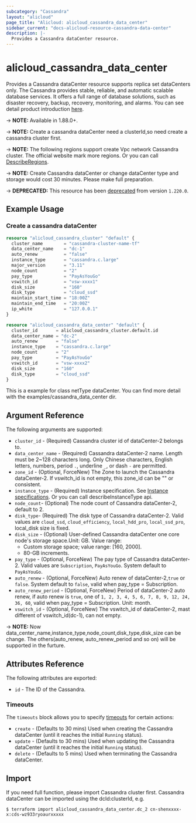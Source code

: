 ```yaml
---
subcategory: "Cassandra"
layout: "alicloud"
page_title: "Alicloud: alicloud_cassandra_data_center"
sidebar_current: "docs-alicloud-resource-cassandra-data-center"
description: |-
  Provides a Cassandra dataCenter resource.
---
```


# alicloud\_cassandra\_data\_center

Provides a Cassandra dataCenter resource supports replica set dataCenters only. The Cassandra provides stable, reliable, and automatic scalable database services. 
It offers a full range of database solutions, such as disaster recovery, backup, recovery, monitoring, and alarms.
You can see detail product introduction [here](https://www.alibabacloud.com/help/product/49055.htm).

-> **NOTE:**  Available in 1.88.0+.

-> **NOTE:**  Create a cassandra dataCenter need a clusterId,so need create a cassandra cluster first.

-> **NOTE:**  The following regions support create Vpc network Cassandra cluster.
The official website mark  more regions. Or you can call [DescribeRegions](https://help.aliyun.com/document_detail/157540.html).

-> **NOTE:**  Create Cassandra dataCenter or change dataCenter type and storage would cost 30 minutes. Please make full preparation.

-> **DEPRECATED:**  This resource has been [deprecated](https://www.alibabacloud.com/help/en/apsaradb-for-cassandra/latest/cassandra-delisting-notice) from version `1.220.0`.

## Example Usage

### Create a cassandra dataCenter

```terraform
resource "alicloud_cassandra_cluster" "default" {
  cluster_name        = "cassandra-cluster-name-tf"
  data_center_name    = "dc-1"
  auto_renew          = "false"
  instance_type       = "cassandra.c.large"
  major_version       = "3.11"
  node_count          = "2"
  pay_type            = "PayAsYouGo"
  vswitch_id          = "vsw-xxxx1"
  disk_size           = "160"
  disk_type           = "cloud_ssd"
  maintain_start_time = "18:00Z"
  maintain_end_time   = "20:00Z"
  ip_white            = "127.0.0.1"
}

resource "alicloud_cassandra_data_center" "default" {
  cluster_id       = alicloud_cassandra_cluster.default.id
  data_center_name = "dc-2"
  auto_renew       = "false"
  instance_type    = "cassandra.c.large"
  node_count       = "2"
  pay_type         = "PayAsYouGo"
  vswitch_id       = "vsw-xxxx2"
  disk_size        = "160"
  disk_type        = "cloud_ssd"
}
```

This is a example for class netType dataCenter. You can find more detail with the examples/cassandra_data_center dir.

## Argument Reference

The following arguments are supported:

* `cluster_id` - (Required) Cassandra cluster id of dataCenter-2 belongs to.  
* `data_center_name` - (Required) Cassandra dataCenter-2 name. Length must be 2~128 characters long. Only Chinese characters, English letters, numbers, period `.`, underline `_`, or dash `-` are permitted. 
* `zone_id` - (Optional, ForceNew) The Zone to launch the Cassandra dataCenter-2. If vswitch_id is not empty, this zone_id can be "" or consistent.
* `instance_type` - (Required) Instance specification. See [Instance specifications](https://help.aliyun.com/document_detail/157445.html). Or you can call describeInstanceType api.
* `node_count`- (Optional) The node count of Cassandra dataCenter-2, default to 2. 
* `disk_type`-  (Required) The disk type of Cassandra dataCenter-2. Valid values are `cloud_ssd`, `cloud_efficiency`, `local_hdd_pro`, `local_ssd_pro`, local_disk size is fixed.
* `disk_size` -  (Optional) User-defined Cassandra dataCenter one core node's storage space.Unit: GB. Value range:
  - Custom storage space; value range: [160, 2000].
  - 80-GB increments. 
* `pay_type` - (Optional, ForceNew) The pay type of Cassandra dataCenter-2. Valid values are `Subscription`, `PayAsYouGo`. System default to `PayAsYouGo`.
* `auto_renew` - (Optional, ForceNew) Auto renew of dataCenter-2,`true` or `false`. System default to `false`, valid when pay_type = Subscription.
* `auto_renew_period` - (Optional, ForceNew) Period of dataCenter-2 auto renew, if auto renew is `true`, one of `1, 2, 3, 4, 5, 6, 7, 8, 9, 12, 24, 36, 60`, valid when pay_type = Subscription. Unit: month.
* `vswitch_id` - (Optional, ForceNew) The vswitch_id of dataCenter-2, mast different of vswitch_id(dc-1), can not empty.

-> **NOTE:** Now data_center_name,instance_type,node_count,disk_type,disk_size can be change. The others(auto_renew, auto_renew_period and so on) will be supported in the furture.

## Attributes Reference

The following attributes are exported:

* `id` - The ID of the Cassandra.

### Timeouts

The `timeouts` block allows you to specify [timeouts](https://www.terraform.io/docs/configuration-0-11/resources.html#timeouts) for certain actions:

* `create` - (Defaults to 30 mins) Used when creating the Cassandra dataCenter (until it reaches the initial `Running` status). 
* `update` - (Defaults to 30 mins) Used when updating the Cassandra dataCenter (until it reaches the initial `Running` status). 
* `delete` - (Defaults to 5 mins) Used when terminating the Cassandra dataCenter. 

## Import

If you need full function, please import Cassandra cluster first.
Cassandra dataCenter can be imported using the dcId:clusterId, e.g.

```shell
$ terraform import alicloud_cassandra_data_center.dc_2 cn-shenxxxx-x:cds-wz933ryoaurxxxxx
```

